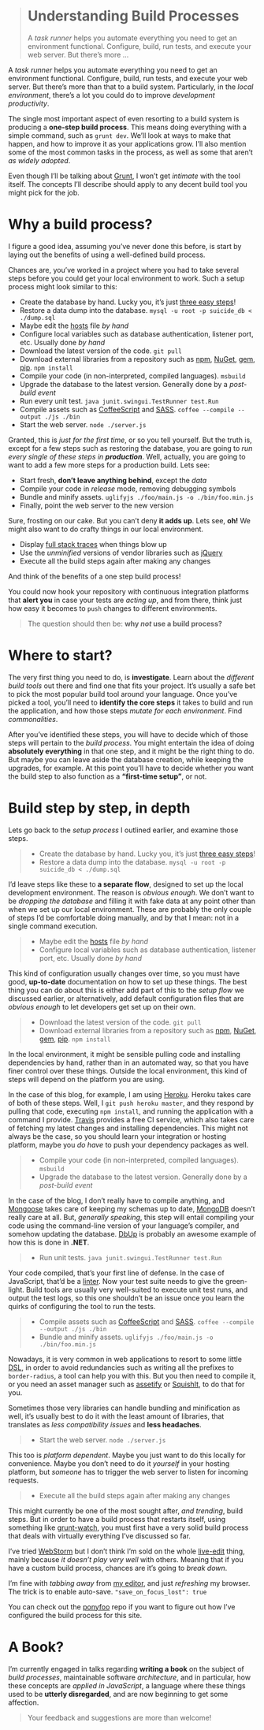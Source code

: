 <div><blockquote>
  <h1>Understanding Build Processes</h1>
  <div><p>A <em>task runner</em> helps you automate everything you need to get an environment functional. Configure, build, run tests, and execute your web server. But there&#x2019;s more &#x2026;</p></div>
</blockquote></div>

<div><p>A <em>task runner</em> helps you automate everything you need to get an environment functional. Configure, build, run tests, and execute your web server. But there&#x2019;s more than that to a build system. Particularly, in the <em>local environment</em>, there&#x2019;s a lot you could do to improve <em>development productivity</em>.</p></div>

<div></div>

<div><p>The single most important aspect of even resorting to a build system is producing a <strong>one-step build process</strong>. This means doing everything with a simple command, such as <code class="md-code md-code-inline">grunt dev</code>. We&#x2019;ll look at ways to make that happen, and how to improve it as your applications grow. I&#x2019;ll also mention some of the most common tasks in the process, as well as some that aren&#x2019;t <em>as widely adopted</em>.</p> <p>Even though I&#x2019;ll be talking about <a href="http://gruntjs.com/" target="_blank">Grunt</a>, I won&#x2019;t get <em>intimate</em> with the tool itself. The concepts I&#x2019;ll describe should apply to any decent build tool you might pick for the job.</p></div>

<div><h1 id="why-a-build-process">Why a build process?</h1> <p>I figure a good idea, assuming you&#x2019;ve never done this before, is start by laying out the benefits of using a well-defined build process.</p> <p>Chances are, you&#x2019;ve worked in a project where you had to take several steps before you could get your local environment to work. Such a setup process might look similar to this:</p> <ul> <li>Create the database by hand. Lucky you, it&#x2019;s just <a href="http://www.linux.org/article/view/create-mysql-database-via-command-line" target="_blank" aria-label="Create MySQL database via command line">three easy steps</a>!</li> <li>Restore a data dump into the database. <code class="md-code md-code-inline">mysql -u root -p suicide_db &lt; ./dump.sql</code></li> <li>Maybe edit the <a href="https://en.wikipedia.org/wiki/Hosts_(file)" target="_blank" aria-label="hosts file explained">hosts</a> file <em>by hand</em></li> <li>Configure local variables such as database authentication, listener port, etc. Usually done <em>by hand</em></li> <li>Download the latest version of the code. <code class="md-code md-code-inline">git pull</code></li> <li>Download external libraries from a repository such as <a href="https://npmjs.org/" target="_blank" aria-label="npm packages">npm</a>, <a href="http://nuget.org/" target="_blank" aria-label="NuGet repository">NuGet</a>, <a href="http://rubygems.org/" target="_blank" aria-label="Ruby gems">gem</a>, <a href="https://pypi.python.org/pypi/pip" target="_blank" aria-label="Python package index">pip</a>. <code class="md-code md-code-inline">npm install</code></li> <li>Compile your code (in non-interpreted, compiled languages). <code class="md-code md-code-inline">msbuild</code></li> <li>Upgrade the database to the latest version. Generally done by a <em>post-build event</em></li> <li>Run every unit test. <code class="md-code md-code-inline">java junit.swingui.TestRunner test.Run</code></li> <li>Compile assets such as <a href="http://coffeescript.org/" target="_blank" aria-label="CoffeeScript Language">CoffeeScript</a> and <a href="http://sass-lang.com/" target="_blank" aria-label="SASS Language">SASS</a>. <code class="md-code md-code-inline">coffee --compile --output ./js ./bin</code></li> <li>Start the web server. <code class="md-code md-code-inline">node ./server.js</code></li> </ul> <p>Granted, this is <em>just for the first time</em>, or so you tell yourself. But the truth is, except for a few steps such as restoring the database, you are going to <em>run every single of these steps in <strong>production</strong></em>. Well, actually, you are going to want to add a few more steps for a production build. Lets see:</p> <ul> <li>Start fresh, <strong>don&#x2019;t leave anything behind</strong>, except the <em>data</em></li> <li>Compile your code in <em>release</em> mode, removing debugging symbols</li> <li>Bundle and minify assets. <code class="md-code md-code-inline">uglifyjs ./foo/main.js -o ./bin/foo.min.js</code></li> <li>Finally, point the web server to the new version</li> </ul> <p>Sure, frosting on our cake. But you can&#x2019;t deny <strong>it adds up</strong>. Lets see, <strong>oh!</strong> We might also want to do crafty things in our local environment.</p> <ul> <li>Display <a href="https://ponyfoo.com/2013/03/06/defensive-design" aria-label="Defensive Design">full stack traces</a> when things blow up</li> <li>Use the <em>unminified</em> versions of vendor libraries such as <a href="http://jquery.com/" target="_blank" aria-label="jQuery library">jQuery</a></li> <li>Execute all the build steps again after making any changes</li> </ul> <p>And think of the benefits of a one step build process!</p> <p>You could now hook your repository with continuous integration platforms that <strong>alert you</strong> in case your tests are <em>acting up</em>, and from there, think just how easy it becomes to <code class="md-code md-code-inline">push</code> changes to different environments.</p> <blockquote> <p>The question should then be: <strong>why <em>not</em> use a build process?</strong></p> </blockquote> <h1 id="where-to-start">Where to start?</h1> <p>The very first thing you need to do, is <strong>investigate</strong>. Learn about the <em>different build tools</em> out there and find one that fits your project. It&#x2019;s usually a safe bet to pick the most popular build tool around your language. Once you&#x2019;ve picked a tool, you&#x2019;ll need to <strong>identify the core steps</strong> it takes to build and run the application, and how those steps <em>mutate for each environment</em>. Find <em>commonalities</em>.</p> <p>After you&#x2019;ve identified these steps, you will have to decide which of those steps will pertain to the <em>build process</em>. You might entertain the idea of doing <strong>absolutely everything</strong> in that one step, and it might be the right thing to do. But maybe you can leave aside the database creation, while keeping the upgrades, for example. At this point you&#x2019;ll have to decide whether you want the build step to also function as a <strong>&#x201C;first-time setup&#x201D;</strong>, or not.</p> <h1 id="build-step-by-step-in-depth">Build step by step, in depth</h1> <p>Lets go back to the <em>setup process</em> I outlined earlier, and examine those steps.</p> <blockquote> <ul> <li>Create the database by hand. Lucky you, it&#x2019;s just <a href="http://www.linux.org/article/view/create-mysql-database-via-command-line" target="_blank" aria-label="Create MySQL database via command line">three easy steps</a>!</li> <li>Restore a data dump into the database. <code class="md-code md-code-inline">mysql -u root -p suicide_db &lt; ./dump.sql</code></li> </ul> </blockquote> <p>I&#x2019;d leave steps like these to <strong>a separate flow</strong>, designed to set up the local development environment. The reason is <em>obvious enough</em>. We don&#x2019;t want to be <em>dropping the database</em> and filling it with fake data at any point other than when we set up our local environment. These are probably the only couple of steps I&#x2019;d be comfortable doing manually, and by that I mean: not in a single command execution.</p> <blockquote> <ul> <li>Maybe edit the <a href="https://en.wikipedia.org/wiki/Hosts_(file)" target="_blank" aria-label="hosts file explained">hosts</a> file <em>by hand</em></li> <li>Configure local variables such as database authentication, listener port, etc. Usually done <em>by hand</em></li> </ul> </blockquote> <p>This kind of configuration usually changes over time, so you must have good, <strong>up-to-date</strong> documentation on how to set up these things. The best thing you can do about this is either add part of this to the <em>setup flow</em> we discussed earlier, or alternatively, add default configuration files that are <em>obvious enough</em> to let developers get set up on their own.</p> <blockquote> <ul> <li>Download the latest version of the code. <code class="md-code md-code-inline">git pull</code></li> <li>Download external libraries from a repository such as <a href="https://npmjs.org/" target="_blank" aria-label="npm packages">npm</a>, <a href="http://nuget.org/" target="_blank" aria-label="NuGet repository">NuGet</a>, <a href="http://rubygems.org/" target="_blank" aria-label="Ruby gems">gem</a>, <a href="https://pypi.python.org/pypi/pip" target="_blank" aria-label="Python package index">pip</a>. <code class="md-code md-code-inline">npm install</code></li> </ul> </blockquote> <p>In the local environment, it might be sensible pulling code and installing dependencies by hand, rather than in an automated way, so that you have finer control over these things. Outside the local environment, this kind of steps will depend on the platform you are using.</p> <p>In the case of this blog, for example, I am using <a href="https://www.heroku.com/" target="_blank" aria-label="Heroku Cloud Application Platform">Heroku</a>. Heroku takes care of both of these steps. Well, I <code class="md-code md-code-inline">git push heroku master</code>, and they respond by pulling that code, executing <code class="md-code md-code-inline">npm install</code>, and running the application with a command I provide. <a href="https://travis-ci.org/" target="_blank" aria-label="Travis: Free Hosted Continuous Integration">Travis</a> provides a free CI service, which also takes care of fetching my latest changes and installing dependencies. This might not always be the case, so you should learn your integration or hosting platform, maybe you <em>do have</em> to push your dependency packages as well.</p> <blockquote> <ul> <li>Compile your code (in non-interpreted, compiled languages). <code class="md-code md-code-inline">msbuild</code></li> <li>Upgrade the database to the latest version. Generally done by a <em>post-build event</em></li> </ul> </blockquote> <p>In the case of the blog, I don&#x2019;t really have to compile anything, and <a href="http://mongoosejs.com/" target="_blank" aria-label="Mongoose ODM">Mongoose</a> takes care of keeping my schemas up to date, <a href="http://www.mongodb.org/" target="_blank" aria-label="MongoDB database engine">MongoDB</a> doesn&#x2019;t really care at all. But, <em>generally speaking</em>, this step will entail compiling your code using the command-line version of your language&#x2019;s compiler, and somehow updating the database. <a href="https://code.google.com/p/dbup/" target="_blank" aria-label="Upgrading SQL server databases the right way">DbUp</a> is probably an awesome example of how this is done in <strong>.NET</strong>.</p> <blockquote> <ul> <li>Run unit tests. <code class="md-code md-code-inline">java junit.swingui.TestRunner test.Run</code></li> </ul> </blockquote> <p>Your code compiled, that&#x2019;s your first line of defense. In the case of JavaScript, that&#x2019;d be a <a href="http://www.jshint.com/" target="_blank" aria-label="JSHint Code Quality Tool">linter</a>. Now your test suite needs to give the green-light. Build tools are usually very well-suited to execute unit test runs, and output the test logs, so this one shouldn&#x2019;t be an issue once you learn the quirks of configuring the tool to run the tests.</p> <blockquote> <ul> <li>Compile assets such as <a href="http://coffeescript.org/" target="_blank" aria-label="CoffeeScript Language">CoffeeScript</a> and <a href="http://sass-lang.com/" target="_blank" aria-label="SASS Language">SASS</a>. <code class="md-code md-code-inline">coffee --compile --output ./js ./bin</code></li> <li>Bundle and minify assets. <code class="md-code md-code-inline">uglifyjs ./foo/main.js -o ./bin/foo.min.js</code></li> </ul> </blockquote> <p>Nowadays, it is very common in web applications to resort to some little <a href="http://en.wikipedia.org/wiki/Domain-specific_language" target="_blank" aria-label="Domain Specific Language">DSL</a>, in order to avoid redundancies such as writing all the prefixes to <code class="md-code md-code-inline">border-radius</code>, a tool can help you with this. But you then need to compile it, or you need an asset manager such as <a href="https://github.com/bevacqua/node-assetify" target="_blank" aria-label="assetify: the Node asset manager">assetify</a> or <a href="https://github.com/jetheredge/SquishIt" target="_blank" aria-label="asset optimization library for .NET">SquishIt</a>, to do that for you.</p> <p>Sometimes those very libraries can handle bundling and minification as well, it&#x2019;s usually best to do it with the least amount of libraries, that translates as <em>less compatibility issues</em> and <strong>less headaches</strong>.</p> <blockquote> <ul> <li>Start the web server. <code class="md-code md-code-inline">node ./server.js</code></li> </ul> </blockquote> <p>This too is <em>platform dependent</em>. Maybe you just want to do this locally for convenience. Maybe you don&#x2019;t need to do it <em>yourself</em> in your hosting platform, but <em>someone</em> has to trigger the web server to listen for incoming requests.</p> <blockquote> <ul> <li>Execute all the build steps again after making any changes</li> </ul> </blockquote> <p>This might currently be one of the most sought after, <em>and trending</em>, build steps. But in order to have a build process that restarts itself, using something like <a href="https://github.com/gruntjs/grunt-contrib-watch" target="_blank" aria-label="grunt-contrib-watch on GitHub">grunt-watch</a>, you must first have a very solid build process that deals with virtually everything I&#x2019;ve discussed so far.</p> <p>I&#x2019;ve tried <a href="http://www.jetbrains.com/webstorm/" target="_blank" aria-label="WebStorm JavaScript IDE">WebStorm</a> but I don&#x2019;t think I&#x2019;m sold on the whole <a href="http://blog.jetbrains.com/webide/2012/08/liveedit-plugin-features-in-detail/" target="_blank" aria-label="LiveEdit plugin features in detail">live-edit</a> thing, mainly because <em>it doesn&#x2019;t play very well</em> with others. Meaning that if you have a custom build process, chances are it&#x2019;s going to <em>break down</em>.</p> <p>I&#x2019;m fine with <em>tabbing away</em> from <a href="http://www.sublimetext.com/" target="_blank" aria-label="Sublime Text Editor">my editor</a>, and just <em>refreshing</em> my browser. The trick is to enable auto-save. <code class="md-code md-code-inline">&quot;save_on_focus_lost&quot;: true</code></p> <p>You can check out the <a href="https://github.com/bevacqua/ponyfoo" target="_blank" aria-label="ponyfoo platform repository">ponyfoo</a> repo if you want to figure out how I&#x2019;ve configured the build process for this site.</p> <h1 id="a-book">A Book?</h1> <p>I&#x2019;m currently engaged in talks regarding <strong>writing a book</strong> on the subject of <em>build processes</em>, maintainable software <em>architecture</em>, and in particular, how these concepts are <em>applied in JavaScript</em>, a language where these things used to be <strong>utterly disregarded</strong>, and are now beginning to get some affection.</p> <blockquote> <p>Your feedback and suggestions are more than welcome!</p> </blockquote></div>
